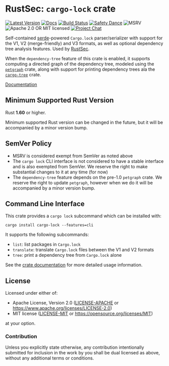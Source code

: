 # RustSec: `cargo-lock` crate

[![Latest Version][crate-image]][crate-link]
[![Docs][docs-image]][docs-link]
[![Build Status][build-image]][build-link]
[![Safety Dance][safety-image]][safety-link]
![MSRV][rustc-image]
![Apache 2.0 OR MIT licensed][license-image]
[![Project Chat][zulip-image]][zulip-link]

Self-contained [serde]-powered `Cargo.lock` parser/serializer with support
for the V1, V2 (merge-friendly) and V3 formats, as well as optional
dependency tree analysis features. Used by [RustSec].

When the `dependency-tree` feature of this crate is enabled, it supports
computing a directed graph of the dependency tree, modeled using the
[`petgraph`] crate, along with support for printing dependency trees ala
the [`cargo-tree`] crate.

[Documentation][docs-link]

## Minimum Supported Rust Version

Rust **1.60** or higher.

Minimum supported Rust version can be changed in the future, but it will be
accompanied by a minor version bump.

## SemVer Policy

- MSRV is considered exempt from SemVer as noted above
- The `cargo lock` CLI interface is not considered to have a stable interface
  and is also exempted from SemVer. We reserve the right to make substantial
  changes to it at any time (for now)
- The `dependency-tree` feature depends on the pre-1.0 `petgraph` crate.
  We reserve the right to update `petgraph`, however when we do it will be
  accompanied by a minor version bump.

## Command Line Interface

This crate provides a `cargo lock` subcommand which can be installed with:

```text
cargo install cargo-lock --features=cli
```

It supports the following subcommands:

- `list`: list packages in `Cargo.lock`
- `translate`: translate `Cargo.lock` files between the V1 and V2 formats
- `tree`: print a dependency tree from `Cargo.lock` alone

See the [crate documentation][docs-link] for more detailed usage information.

## License

Licensed under either of:

- Apache License, Version 2.0 ([LICENSE-APACHE] or <https://www.apache.org/licenses/LICENSE-2.0>)
- MIT license ([LICENSE-MIT] or <https://opensource.org/licenses/MIT>)

at your option.

### Contribution

Unless you explicitly state otherwise, any contribution intentionally submitted
for inclusion in the work by you shall be dual licensed as above, without any
additional terms or conditions.

[//]: # (badges)

[crate-image]:  https://buildstats.info/crate/cargo-lock
[crate-link]: https://crates.io/crates/cargo-lock
[docs-image]: https://docs.rs/cargo-lock/badge.svg
[docs-link]: https://docs.rs/cargo-lock/
[build-image]: https://github.com/RustSec/rustsec/actions/workflows/cargo-lock.yml/badge.svg
[build-link]: https://github.com/RustSec/rustsec/actions/workflows/cargo-lock.yml
[license-image]: https://img.shields.io/badge/license-Apache2.0%2FMIT-blue.svg
[rustc-image]: https://img.shields.io/badge/rustc-1.60+-blue.svg
[safety-image]: https://img.shields.io/badge/unsafe-forbidden-success.svg
[safety-link]: https://github.com/rust-secure-code/safety-dance/
[zulip-image]: https://img.shields.io/badge/zulip-join_chat-blue.svg
[zulip-link]: https://rust-lang.zulipchat.com/#narrow/stream/146229-wg-secure-code/

[//]: # (general links)

[serde]: https://serde.rs/
[RustSec]: https://rustsec.org/
[`petgraph`]: https://github.com/petgraph/petgraph
[`cargo-tree`]: https://github.com/sfackler/cargo-tree
[LICENSE-APACHE]: https://github.com/RustSec/cargo-lock/blob/main/LICENSE-APACHE
[LICENSE-MIT]: https://github.com/RustSec/cargo-lock/blob/main/LICENSE-MIT
